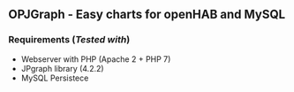 ## OPJGraph - Easy charts for openHAB and MySQL

### Requirements (*Tested with*)

- Webserver with PHP (Apache 2 + PHP 7)
- JPgraph library (4.2.2)
- MySQL Persistece
